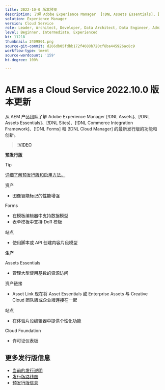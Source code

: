 ```yaml
---
title: 2022-10-0 版本预览
description: 了解 Adobe Experience Manager  [!DNL Assets Essentials], [!DNL Sites], [!DNL Screens], [!DNL Forms]  和  [!DNL Cloud Foundation] 的 2022-10-0 版本的最新功能和创新。
solution: Experience Manager
version: Cloud Service
role: Leader, Architect, Developer, Data Architect, Data Engineer, Admin, User
level: Beginner, Intermediate, Experienced
kt: 11218
thumbnail: 3409801.png
source-git-commit: d266db05fdbb172f4600b720cf8ba445926ac8c9
workflow-type: tm+mt
source-wordcount: '159'
ht-degree: 100%

---
```


# AEM as a Cloud Service 2022.10.0 版本更新

从 AEM 产品团队了解 Adobe Experience Manager [!DNL Assets]、[!DNL Assets Essentials]、[!DNL Sites]、[!DNL Commerce Integration Framework]、[!DNL Forms] 和 [!DNL Cloud Manager] 的最新发行版的功能和创新。

>[!VIDEO](https://video.tv.adobe.com/v/3409801/?quality=12&learn=on)

**预发行版**

>[!TIP]
>
>[详细了解预发行版和启用方法。](https://experienceleague.adobe.com/docs/experience-manager-cloud-service/content/release-notes/prerelease.html?lang=zh-Hans)

资产

* 图像智能标记的性能增强

Forms

* 在模板编辑器中支持数据模型
* 表单模板中支持 DoR 模板

站点

* 使用脚本或 API 创建内容片段模型

**生产**

Assets Essentials

* 管理大型使用基数的资源访问

资产链接

* Asset Link 现在将 Asset Essentials 或 Enterprise Assets 与 Creative Cloud 团队版或企业版连接在一起

站点

* 在体验片段编辑器中提供个性化功能

Cloud Foundation

* 许可证仪表板

<!-- Have questions about the release?  Discuss the release in [Experience League Communities](https://adobe.ly/3paYDAo) -->

## 更多发行版信息

* [当前的发行说明](https://experienceleague.adobe.com/docs/experience-manager-cloud-service/content/release-notes/home.html?lang=zh-Hans)
* [发行版路线图](https://experienceleague.adobe.com/docs/experience-manager-release-information/aem-release-updates/update-releases-roadmap.html?lang=zh-Hans)
* [预发行版信息](https://experienceleague.adobe.com/docs/experience-manager-cloud-service/content/release-notes/prerelease.html)
